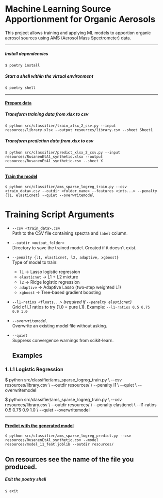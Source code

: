 # Machine Learning Source Apportionment for Organic Aerosols

This project allows training and applying ML models to apportion organic aerosol sources using AMS (Aerosol Mass Spectrometer) data.

---

##### Install dependencies

```
$ poetry install
```

##### Start a shell within the virtual environment

```
$ poetry shell
```

-----------

#### <u>Prepare data</u>

##### Transform training data from xlsx to csv

```
$ python src/classifier/train_xlsx_2_csv.py --input resources/library.xlsx --output resources/library.csv --sheet Sheet1
```

##### Transform prediction data from xlsx to csv 

```
$ python src/classifier/predict_xlsx_2_csv.py --input resources/RusanenEtAl_synthetic.xlsx --output resources/RusanenEtAl_synthetic.csv --sheet X
```

------------------

#### <u>Train the model</u>

```
$ python src/classifier/ams_sparse_logreg_train.py --csv <train_data>.csv --outdir <folder_name> --features <ints...> --penalty {l1, elasticnet} --quiet --overwritemodel
```

# Training Script Arguments

- `--csv <train_data>.csv`  
  Path to the CSV file containing spectra and `label` column.

- `--outdir <output_folder>`  
  Directory to save the trained model. Created if it doesn't exist.

- `--penalty {l1, elasticnet, l2, adaptive, xgboost}`  
  Type of model to train:  
  - `l1` → Lasso logistic regression  
  - `elasticnet` → L1 + L2 mixture  
  - `l2` → Ridge logistic regression  
  - `adaptive` → Adaptive Lasso (two-step weighted L1)  
  - `xgboost` → Tree-based gradient boosting

- `--l1-ratios <floats...>` *(required if `--penalty elasticnet`)*  
  Grid of L1 ratios to try (1.0 = pure L1). Example: `--l1-ratios 0.5 0.75 0.9 1.0`

- `--overwritemodel`  
  Overwrite an existing model file without asking.

- `--quiet`  
  Suppress convergence warnings from scikit-learn.

  ## Examples

### 1. L1 Logistic Regression

$ python src/classifier/ams_sparse_logreg_train.py \ --csv resources/library.csv \ --outdir resources/ \ --penalty l1 \ --quiet \ --overwritemodel

$ python src/classifier/ams_sparse_logreg_train.py \ --csv resources/library.csv \ --outdir resources/ \ --penalty elasticnet \ --l1-ratios 0.5 0.75 0.9 1.0 \ --quiet \--overwritemodel


  --------------------

#### <u>Predict with the generated model</u>

```
$ python src/classifier/ams_sparse_logreg_predict.py --csv resources/RusanenEtAl_synthetic.csv --model resources/model_11_feat.joblib --outdir resources/ 
```
On resources see the name of the file you produced.
----------------

##### Exit the poetry shell

```
$ exit
```
